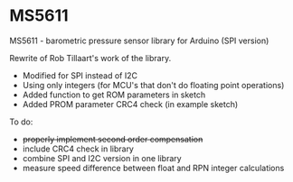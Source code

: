 # MS5611
MS5611 - barometric pressure sensor library for Arduino (SPI version)

Rewrite of Rob Tillaart's work of the library.
- Modified for SPI instead of I2C
- Using only integers (for MCU's that don't do floating point operations)
- Added function to get ROM parameters in sketch
- Added PROM parameter CRC4 check (in example sketch)

To do:
- ~~properly implement second order compensation~~
- include CRC4 check in library
- combine SPI and I2C version in one library
- measure speed difference between float and RPN integer calculations

